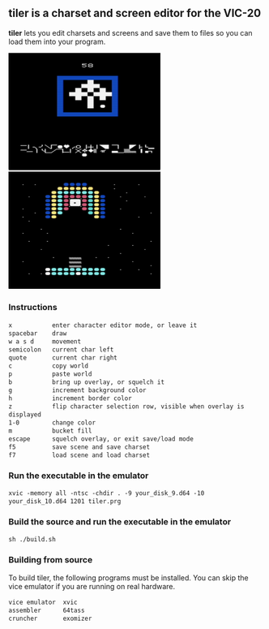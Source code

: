 ## <b>tiler</b> is a charset and screen editor for the VIC-20

<b>tiler</b> lets you edit charsets and screens and save them to files so you can load them into your program.

<img src="img/tiler1.png" width="300">
<img src="img/tiler2.png" width="300">

### Instructions

```
x           enter character editor mode, or leave it
spacebar    draw
w a s d     movement
semicolon   current char left
quote       current char right
c           copy world
p           paste world
b           bring up overlay, or squelch it
g           increment background color
h           increment border color
z           flip character selection row, visible when overlay is displayed
1-0         change color
m           bucket fill
escape      squelch overlay, or exit save/load mode
f5          save scene and save charset
f7          load scene and load charset
```

### Run the executable in the emulator

```
xvic -memory all -ntsc -chdir . -9 your_disk_9.d64 -10 your_disk_10.d64 1201 tiler.prg
```

### Build the source and run the executable in the emulator

```
sh ./build.sh
```

### Building from source

To build tiler, the following programs must be installed. You can skip the vice emulator if you are running on real hardware.

```
vice emulator  xvic
assembler      64tass
cruncher       exomizer
```
